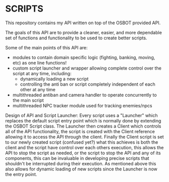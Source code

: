 # SCRIPTS

This repository contains my API written on top of the OSBOT provided API.

The goals of this API are to provide a cleaner, easier, and more dependable set of functions and functionality to be used to create better scripts.

Some of the main points of this API are:
- modules to contain domain specific logic (fighting, banking, moving, etc) as one line functions!
- custom script launcher and wrapper allowing complete control over the script at any time, including:
  - dynamically loading a new script
  - controlling the anti ban or script completely independent of each other at any time
- multithreaded antiban and camera handler to operate concurrently to the main script
- multithreaded NPC tracker module used for tracking enemies/npcs


Design of API and Script Launcher:
Every script uses a "Launcher" which replaces the default script entry point which is normally done by extending the OSBOT Script class.
The Launcher then creates a Client which controls all of the API functionality, the script is created with the Client reference allowing it to access the API through the client.
Finally the Client script is set to our newly created script (confused yet?) what this achieves is both the client and the script have control over each others execution, this allows the API to stop the script
as needed, or the script to stop the API and any of its components, this can be invaluable in developing precise scripts that shouldn't be interrupted during their execution.
As mentioned above this also allows for dynamic loading of new scripts since the Launcher is now the entry point.
